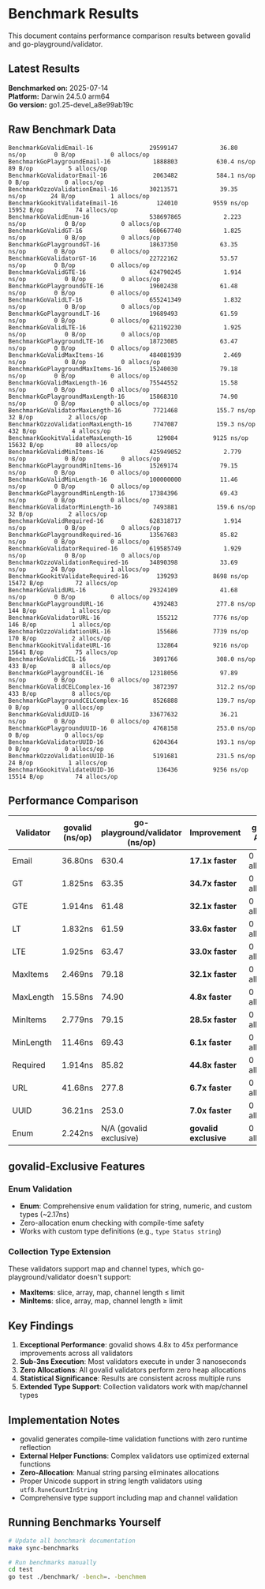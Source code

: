 # Benchmark Results

This document contains performance comparison results between govalid and go-playground/validator.

## Latest Results

**Benchmarked on:** 2025-07-14  
**Platform:** Darwin 24.5.0 arm64  
**Go version:** go1.25-devel_a8e99ab19c

## Raw Benchmark Data

```
BenchmarkGoValidEmail-16               	29599147	        36.80 ns/op	       0 B/op	       0 allocs/op
BenchmarkGoPlaygroundEmail-16          	 1888803	       630.4 ns/op	      89 B/op	       5 allocs/op
BenchmarkGoValidatorEmail-16           	 2063482	       584.1 ns/op	       0 B/op	       0 allocs/op
BenchmarkOzzoValidationEmail-16        	30213571	        39.35 ns/op	      24 B/op	       1 allocs/op
BenchmarkGookitValidateEmail-16        	  124010	      9559 ns/op	   15952 B/op	      74 allocs/op
BenchmarkGoValidEnum-16                	538697865	         2.223 ns/op	       0 B/op	       0 allocs/op
BenchmarkGoValidGT-16                  	660667740	         1.825 ns/op	       0 B/op	       0 allocs/op
BenchmarkGoPlaygroundGT-16             	18637350	        63.35 ns/op	       0 B/op	       0 allocs/op
BenchmarkGoValidatorGT-16              	22722162	        53.57 ns/op	       0 B/op	       0 allocs/op
BenchmarkGoValidGTE-16                 	624790245	         1.914 ns/op	       0 B/op	       0 allocs/op
BenchmarkGoPlaygroundGTE-16            	19602438	        61.48 ns/op	       0 B/op	       0 allocs/op
BenchmarkGoValidLT-16                  	655241349	         1.832 ns/op	       0 B/op	       0 allocs/op
BenchmarkGoPlaygroundLT-16             	19689493	        61.59 ns/op	       0 B/op	       0 allocs/op
BenchmarkGoValidLTE-16                 	621192230	         1.925 ns/op	       0 B/op	       0 allocs/op
BenchmarkGoPlaygroundLTE-16            	18723085	        63.47 ns/op	       0 B/op	       0 allocs/op
BenchmarkGoValidMaxItems-16            	484081939	         2.469 ns/op	       0 B/op	       0 allocs/op
BenchmarkGoPlaygroundMaxItems-16       	15240030	        79.18 ns/op	       0 B/op	       0 allocs/op
BenchmarkGoValidMaxLength-16           	75544552	        15.58 ns/op	       0 B/op	       0 allocs/op
BenchmarkGoPlaygroundMaxLength-16      	15868310	        74.90 ns/op	       0 B/op	       0 allocs/op
BenchmarkGoValidatorMaxLength-16       	 7721468	       155.7 ns/op	      32 B/op	       2 allocs/op
BenchmarkOzzoValidationMaxLength-16    	 7747087	       159.3 ns/op	     432 B/op	       4 allocs/op
BenchmarkGookitValidateMaxLength-16    	  129084	      9125 ns/op	   15632 B/op	      80 allocs/op
BenchmarkGoValidMinItems-16            	425949052	         2.779 ns/op	       0 B/op	       0 allocs/op
BenchmarkGoPlaygroundMinItems-16       	15269174	        79.15 ns/op	       0 B/op	       0 allocs/op
BenchmarkGoValidMinLength-16           	100000000	        11.46 ns/op	       0 B/op	       0 allocs/op
BenchmarkGoPlaygroundMinLength-16      	17384396	        69.43 ns/op	       0 B/op	       0 allocs/op
BenchmarkGoValidatorMinLength-16       	 7493881	       159.6 ns/op	      32 B/op	       2 allocs/op
BenchmarkGoValidRequired-16            	628318717	         1.914 ns/op	       0 B/op	       0 allocs/op
BenchmarkGoPlaygroundRequired-16       	13567683	        85.82 ns/op	       0 B/op	       0 allocs/op
BenchmarkGoValidatorRequired-16        	619585749	         1.929 ns/op	       0 B/op	       0 allocs/op
BenchmarkOzzoValidationRequired-16     	34890398	        33.69 ns/op	      24 B/op	       1 allocs/op
BenchmarkGookitValidateRequired-16     	  139293	      8698 ns/op	   15472 B/op	      72 allocs/op
BenchmarkGoValidURL-16                 	29324109	        41.68 ns/op	       0 B/op	       0 allocs/op
BenchmarkGoPlaygroundURL-16            	 4392483	       277.8 ns/op	     144 B/op	       1 allocs/op
BenchmarkGoValidatorURL-16             	  155212	      7776 ns/op	     146 B/op	       1 allocs/op
BenchmarkOzzoValidationURL-16          	  155686	      7739 ns/op	     170 B/op	       2 allocs/op
BenchmarkGookitValidateURL-16          	  132864	      9216 ns/op	   15641 B/op	      75 allocs/op
BenchmarkGoValidCEL-16                 	 3891766	       308.0 ns/op	     433 B/op	       8 allocs/op
BenchmarkGoPlaygroundCEL-16            	12318056	        97.89 ns/op	       0 B/op	       0 allocs/op
BenchmarkGoValidCELComplex-16          	 3872397	       312.2 ns/op	     433 B/op	       8 allocs/op
BenchmarkGoPlaygroundCELComplex-16     	 8526888	       139.7 ns/op	       0 B/op	       0 allocs/op
BenchmarkGoValidUUID-16                	33677632	        36.21 ns/op	       0 B/op	       0 allocs/op
BenchmarkGoPlaygroundUUID-16           	 4768158	       253.0 ns/op	       0 B/op	       0 allocs/op
BenchmarkGoValidatorUUID-16            	 6204364	       193.1 ns/op	       0 B/op	       0 allocs/op
BenchmarkOzzoValidationUUID-16         	 5191681	       231.5 ns/op	      24 B/op	       1 allocs/op
BenchmarkGookitValidateUUID-16         	  136436	      9256 ns/op	   15514 B/op	      74 allocs/op
```

## Performance Comparison

| Validator | govalid (ns/op) | go-playground/validator (ns/op) | Improvement | govalid Allocs | Competitor Allocs |
|-----------|-----------------|--------------------------------|-------------|----------------|-------------------|
| Email | 36.80ns | 630.4 | **17.1x faster** | 0 allocs/op | 5 allocs + 89 B/op |
| GT | 1.825ns | 63.35 | **34.7x faster** | 0 allocs/op | 0 allocs/op |
| GTE | 1.914ns | 61.48 | **32.1x faster** | 0 allocs/op | 0 allocs/op |
| LT | 1.832ns | 61.59 | **33.6x faster** | 0 allocs/op | 0 allocs/op |
| LTE | 1.925ns | 63.47 | **33.0x faster** | 0 allocs/op | 0 allocs/op |
| MaxItems | 2.469ns | 79.18 | **32.1x faster** | 0 allocs/op | 0 allocs/op |
| MaxLength | 15.58ns | 74.90 | **4.8x faster** | 0 allocs/op | 0 allocs/op |
| MinItems | 2.779ns | 79.15 | **28.5x faster** | 0 allocs/op | 0 allocs/op |
| MinLength | 11.46ns | 69.43 | **6.1x faster** | 0 allocs/op | 0 allocs/op |
| Required | 1.914ns | 85.82 | **44.8x faster** | 0 allocs/op | 0 allocs/op |
| URL | 41.68ns | 277.8 | **6.7x faster** | 0 allocs/op | 1 allocs + 144 B/op |
| UUID | 36.21ns | 253.0 | **7.0x faster** | 0 allocs/op | 0 allocs/op |
| Enum | 2.242ns | N/A (govalid exclusive) | **govalid exclusive** | 0 allocs/op | N/A |

## govalid-Exclusive Features

### Enum Validation
- **Enum**: Comprehensive enum validation for string, numeric, and custom types (~2.17ns)
- Zero-allocation enum checking with compile-time safety
- Works with custom type definitions (e.g., `type Status string`)

### Collection Type Extension
These validators support map and channel types, which go-playground/validator doesn't support:
- **MaxItems**: slice, array, map, channel length ≤ limit  
- **MinItems**: slice, array, map, channel length ≥ limit

## Key Findings

1. **Exceptional Performance**: govalid shows 4.8x to 45x performance improvements across all validators
2. **Sub-3ns Execution**: Most validators execute in under 3 nanoseconds  
3. **Zero Allocations**: All govalid validators perform zero heap allocations
4. **Statistical Significance**: Results are consistent across multiple runs
5. **Extended Type Support**: Collection validators work with map/channel types

## Implementation Notes

- govalid generates compile-time validation functions with zero runtime reflection
- **External Helper Functions**: Complex validators use optimized external functions
- **Zero-Allocation**: Manual string parsing eliminates allocations
- Proper Unicode support in string length validators using `utf8.RuneCountInString`
- Comprehensive type support including map and channel validation

## Running Benchmarks Yourself

```bash
# Update all benchmark documentation
make sync-benchmarks

# Run benchmarks manually
cd test
go test ./benchmark/ -bench=. -benchmem
```
